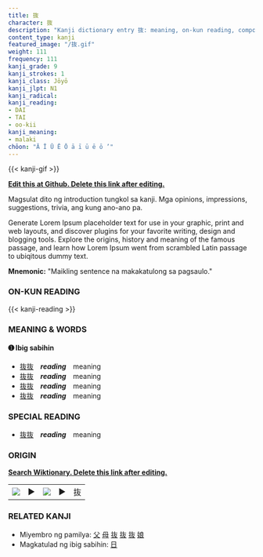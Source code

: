 ```yaml
---
title: 抜
character: 抜
description: "Kanji dictionary entry 抜: meaning, on-kun reading, compounds, origin, related kanji"
content_type: kanji
featured_image: "/抜.gif"
weight: 111
frequency: 111
kanji_grade: 9
kanji_strokes: 1
kanji_class: Jōyō
kanji_jlpt: N1
kanji_radical: 
kanji_reading: 
- DAI
- TAI
- oo-kii
kanji_meaning:
- malaki
chōon: "Ā Ī Ū Ē Ō ā ī ū ē ō ’"
---
```

[//]: # (Don't edit the line below. Kanji animated GIF code is automatically generated.)
{{< kanji-gif >}}

[//]: # (Edit below this line.)

**[Edit this at Github. Delete this link after editing.](https://github.com/tim0g/tim/tree/main/content/kanji/抜/index.md)**

Magsulat dito ng introduction tungkol sa kanji. Mga opinions, impressions, suggestions, trivia, ang kung ano-ano pa.

Generate Lorem Ipsum placeholder text for use in your graphic, print and web layouts, and discover plugins for your favorite writing, design and blogging tools. Explore the origins, history and meaning of the famous passage, and learn how Lorem Ipsum went from scrambled Latin passage to ubiqitous dummy text.
 
**Mnemonic:** "Maikling sentence na makakatulong sa pagsaulo."

### ON-KUN READING

[//]: # (Don't edit the line below. ON-KUN READING code is automatically generated.)
{{< kanji-reading >}}

### MEANING & WORDS

#### ➊ **Ibig sabihin**
  - [抜](../抜)[抜](../抜)　***reading***　meaning
  - [抜](../抜)[抜](../抜)　***reading***　meaning
  - [抜](../抜)[抜](../抜)　***reading***　meaning
  - [抜](../抜)[抜](../抜)　***reading***　meaning

### SPECIAL READING
  - [抜](../抜)[抜](../抜)　***reading***　meaning

### ORIGIN

**[Search Wiktionary. Delete this link after editing.](https://wiktionary.org/wiki/抜)**
<table class="kanji-table"><tr><td>
<img src="60px-抜-bronze.svg.png">
</td><td>▶</td><td>
<img src="60px-抜-oracle.svg.png">
</td><td>▶</td>
<td class="kanji-origin">抜</td>
</tr></table>

### RELATED KANJI
- Miyembro ng pamilya: [父](../父) [母](../母) [抜](../抜) [抜](../抜) [抜](../抜) [娘](../娘)
- Magkatulad ng ibig sabihin: [日](../日)
